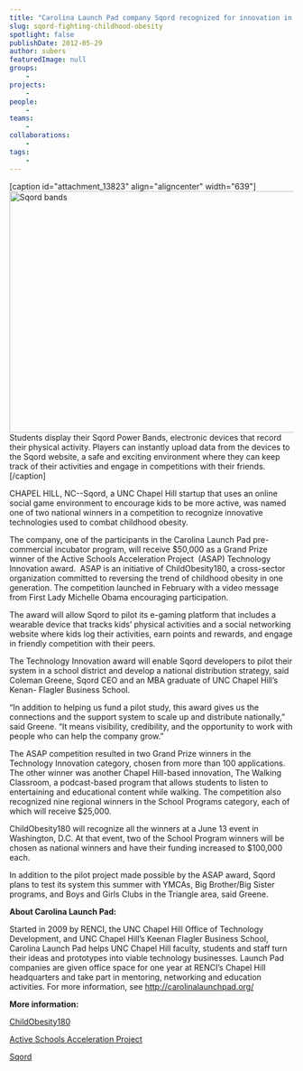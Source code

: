 ```yaml
---
title: "Carolina Launch Pad company Sqord recognized for innovation in fighting childhood obesity"
slug: sqord-fighting-childhood-obesity
spotlight: false
publishDate: 2012-05-29
author: subers
featuredImage: null
groups:
    - 
projects:
    - 
people:
    - 
teams: 
    - 
collaborations:
    - 
tags:
    - 
---
```

[caption id="attachment_13823" align="aligncenter" width="639"]<a href="https://renci.org/wp-content/uploads/2012/05/Screen-Shot-2014-11-13-at-11.56.35-AM.png"><img class="wp-image-13823 size-full" src="https://renci.org/wp-content/uploads/2012/05/Screen-Shot-2014-11-13-at-11.56.35-AM.png" alt="Sqord bands" width="639" height="428" /></a> Students display their Sqord Power Bands, electronic devices that record their physical activity. Players can instantly upload data from the devices to the Sqord website, a safe and exciting environment where they can keep track of their activities and engage in competitions with their friends.[/caption]


CHAPEL HILL, NC--Sqord, a UNC Chapel Hill startup that uses an online social game environment to encourage kids to be more active, was named one of two national winners in a competition to recognize innovative technologies used to combat childhood obesity.  <!--more-->

The company, one of the participants in the Carolina Launch Pad pre-commercial incubator program, will receive $50,000 as a Grand Prize winner of the Active Schools Acceleration Project  (ASAP) Technology Innovation award.  ASAP is an initiative of ChildObesity180, a cross-sector organization committed to reversing the trend of childhood obesity in one generation. The competition launched in February with a video message from First Lady Michelle Obama encouraging participation.

The award will allow Sqord to pilot its e-gaming platform that includes a wearable device that tracks kids’ physical activities and a social networking website where kids log their activities, earn points and rewards, and engage in friendly competition with their peers.

The Technology Innovation award will enable Sqord developers to pilot their system in a school district and develop a national distribution strategy, said Coleman Greene, Sqord CEO and an MBA graduate of UNC Chapel Hill’s Kenan- Flagler Business School.

“In addition to helping us fund a pilot study, this award gives us the connections and the support system to scale up and distribute nationally,” said Greene. “It means visibility, credibility, and the opportunity to work with people who can help the company grow.”

The ASAP competition resulted in two Grand Prize winners in the Technology Innovation category, chosen from more than 100 applications. The other winner was another Chapel Hill-based innovation, The Walking Classroom, a podcast-based program that allows students to listen to entertaining and educational content while walking. The competition also recognized nine regional winners in the School Programs category, each of which will receive $25,000.

ChildObesity180 will recognize all the winners at a June 13 event in Washington, D.C. At that event, two of the School Program winners will be chosen as national winners and have their funding increased to $100,000 each.

In addition to the pilot project made possible by the ASAP award, Sqord plans to test its system this summer with YMCAs, Big Brother/Big Sister programs, and Boys and Girls Clubs in the Triangle area, said Greene.

<strong>About Carolina Launch Pad:</strong>

Started in 2009 by RENCI, the UNC Chapel Hill Office of Technology Development, and UNC Chapel Hill’s Keenan Flagler Business School, Carolina Launch Pad helps UNC Chapel Hill faculty, students and staff turn their ideas and prototypes into viable technology businesses. Launch Pad companies are given office space for one year at RENCI’s Chapel Hill headquarters and take part in mentoring, networking and education activities. For more information, see <a href="http://carolinalaunchpad.org/">http://carolinalaunchpad.org/</a>

<strong>More information:</strong>

<a href="http://www.childobesity180.org/">ChildObesity180</a>

<a href="http://www.activeschoolsasap.org/">Active Schools Acceleration Project</a>

<a href="http://www.sqord.com/index.php">Sqord</a>
